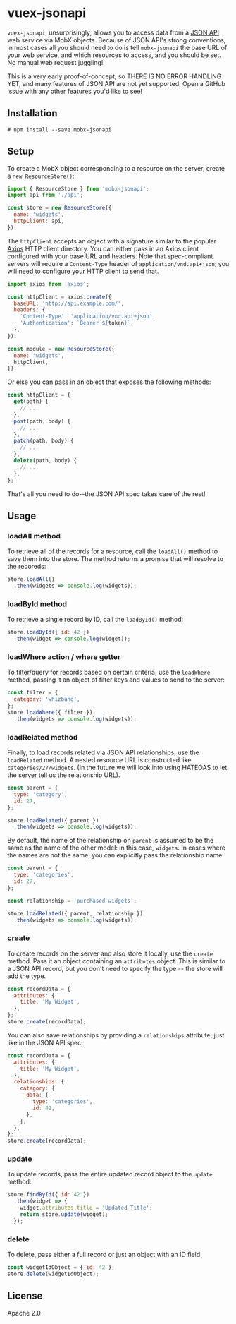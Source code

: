 # vuex-jsonapi

`vuex-jsonapi`, unsurprisingly, allows you to access data from a [JSON API](http://jsonapi.org/) web service via MobX objects. Because of JSON API's strong conventions, in most cases all you should need to do is tell `mobx-jsonapi` the base URL of your web service, and which resources to access, and you should be set. No manual web request juggling!

This is a very early proof-of-concept, so THERE IS NO ERROR HANDLING YET, and many features of JSON API are not yet supported. Open a GitHub issue with any other features you'd like to see!

## Installation

```
# npm install --save mobx-jsonapi
```

## Setup

To create a MobX object corresponding to a resource on the server, create a `new ResourceStore()`:

```javascript
import { ResourceStore } from 'mobx-jsonapi';
import api from './api';

const store = new ResourceStore({
  name: 'widgets',
  httpClient: api,
});
```

The `httpClient` accepts an object with a signature similar to the popular [Axios](https://github.com/axios/axios) HTTP client directory. You can either pass in an Axios client configured with your base URL and headers. Note that spec-compliant servers will require a `Content-Type` header of `application/vnd.api+json`; you will need to configure your HTTP client to send that.

```javascript
import axios from 'axios';

const httpClient = axios.create({
  baseURL: 'http://api.example.com/',
  headers: {
    'Content-Type': 'application/vnd.api+json',
    'Authentication': `Bearer ${token}`,
  },
});

const module = new ResourceStore({
  name: 'widgets',
  httpClient,
});
```

Or else you can pass in an object that exposes the following methods:

```javascript
const httpClient = {
  get(path) {
    // ...
  },
  post(path, body) {
    // ...
  },
  patch(path, body) {
    // ...
  },
  delete(path, body) {
    // ...
  },
};
```

That's all you need to do--the JSON API spec takes care of the rest!

## Usage

### loadAll method

To retrieve all of the records for a resource, call the `loadAll()` method to save them into the store. The method returns a promise that will resolve to the recoreds:

```javascript
store.loadAll()
  .then(widgets => console.log(widgets));
```

### loadById method

To retrieve a single record by ID, call the `loadById()` method:

```javascript
store.loadById({ id: 42 })
  .then(widget => console.log(widget));
```

### loadWhere action / where getter

To filter/query for records based on certain criteria, use the `loadWhere` method, passing it an object of filter keys and values to send to the server:

```js
const filter = {
  category: 'whizbang',
};
store.loadWhere({ filter })
  .then(widgets => console.log(widgets));
```

### loadRelated method

Finally, to load records related via JSON API relationships, use the `loadRelated` method. A nested resource URL is constructed like `categories/27/widgets`. (In the future we will look into using HATEOAS to let the server tell us the relationship URL).

```javascript
const parent = {
  type: 'category',
  id: 27,
};

store.loadRelated({ parent })
  .then(widgets => console.log(widgets));
```

By default, the name of the relationship on `parent` is assumed to be the same as the name of the other model: in this case, `widgets`. In cases where the names are not the same, you can explicitly pass the relationship name:

```js
const parent = {
  type: 'categories',
  id: 27,
};

const relationship = 'purchased-widgets';

store.loadRelated({ parent, relationship })
  .then(widgets => console.log(widgets));
```

### create

To create records on the server and also store it locally, use the `create` method. Pass it an object containing an `attributes` object. This is similar to a JSON API record, but you don't need to specify the type -- the store will add the type.

```javascript
const recordData = {
  attributes: {
    title: 'My Widget',
  },
};
store.create(recordData);
```

You can also save relationships by providing a `relationships` attribute, just like in the JSON API spec:

```javascript
const recordData = {
  attributes: {
    title: 'My Widget',
  },
  relationships: {
    category: {
      data: {
        type: 'categories',
        id: 42,
      },
    },
  },
};
store.create(recordData);
```

### update

To update records, pass the entire updated record object to the `update` method:

```javascript
store.findById({ id: 42 })
  .then(widget => {
    widget.attributes.title = 'Updated Title';
    return store.update(widget);
  });
```

### delete

To delete, pass either a full record or just an object with an ID field:

```javascript
const widgetIdObject = { id: 42 };
store.delete(widgetIdObject);
```

## License

Apache 2.0

